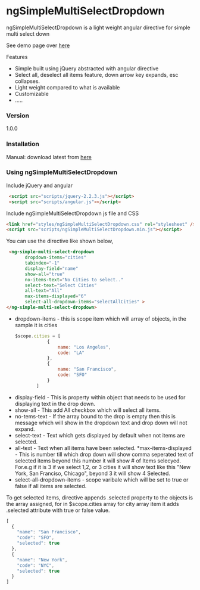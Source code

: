 # ngSimpleMultiSelectDropdown
ngSimpleMultiSelectDropdown is a light weight angular directive for simple multi select down 

See demo page over [here](http://ngsimplemultiselectdropdown.azurewebsites.net/demo/index.html)

Features
* Simple built using jQuery abstracted with angular directive
* Select all, deselect all items feature, down arrow key expands, esc collapses. 
* Light weight compared to what is available
* Customizable
* .....

### Version
1.0.0

### Installation
Manual: download latest from [here](https://github.com/aamolgote/ngSimpleMultiSelectDropdown)

### Using ngSimpleMultiSelectDropdown

Include jQuery and angular
```html
 <script src="scripts/jquery-2.2.3.js"></script>
 <script src="scripts/angular.js"></script>
```
Include ngSimpleMultiSelectDropdown js file and CSS
```html
<link href="styles/ngSimpleMultiSelectDropdown.css" rel="stylesheet" />
<script src="scripts/ngSimpleMultiSelectDropdown.min.js"></script>
```
You can use the directive like shown below, 
```html
 <ng-simple-multi-select-dropdown 
       dropdown-items="cities" 
       tabindex="-1" 
       display-field="name"
       show-all="true" 
       no-items-text="No Cities to select.." 
       select-text="Select Cities" 
       all-text="All"
       max-items-displayed="6"
       select-all-dropdown-items="selectAllCities" >
</ng-simple-multi-select-dropdown>
```
* dropdown-items - this is scope item which will array of objects, in the sample it is cities
  ```javascript
  $scope.cities = [
              {
                  name: "Los Angeles",
                  code: "LA"
              },
              {
                  name: "San Francisco",
                  code: "SFO"
              }
          ]
	```
 * display-field - This is property within object that needs to be used for displaying text in the drop down.
 * show-all - This add All checkbox which will select all items.
 * no-tems-text - If the array bound to the drop is empty then this is message which will show in the dropdown text and drop down will not expand.
 * select-text - Text which gets displayed by default when not items are selected.
 * all-text - Text when all items have been selected.
 *max-items-displayed - This is number till which drop down will show comma seperated text of selected items beyond this number it will show # of Items selecyed. For.e.g if it is 3 if we select 1,2, or 3 cities it will show text like this "New York, San Franciso, Chicago", beyond 3 it will show 4 Selected.
* select-all-dropdown-items - scope varibale which will be set to true or false if all items are selected.

To get selected items, directive appends .selected property to the objects is the array assigned, for in $scope.cities array for city array item it adds .selected attribute with true or false value.
```javascript
[
  {
    "name": "San Francisco",
    "code": "SFO",
    "selected": true
  },
  {
    "name": "New York",
    "code": "NYC",
    "selected": true
  }
]
```
